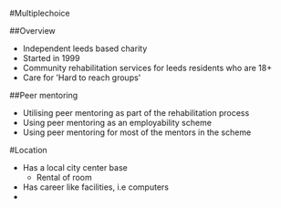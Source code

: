 #Multiplechoice

##Overview

* Independent leeds based charity
* Started in 1999
* Community rehabilitation services for leeds residents who are 18+
* Care for 'Hard to reach groups'

##Peer mentoring

* Utilising peer mentoring as part of the rehabilitation process
* Using peer mentoring as an employability scheme
* Using peer mentoring for most of the mentors in the scheme

#Location

* Has a local city center base
	* Rental of room
* Has career like facilities, i.e computers
* 